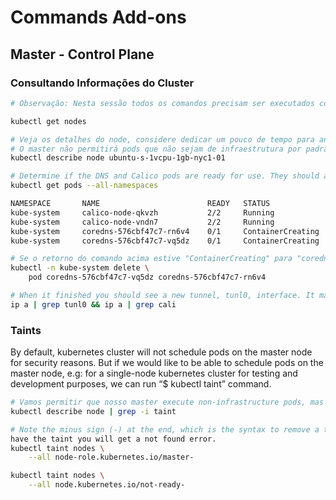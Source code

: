 # Commands Add-ons

## Master - Control Plane
### Consultando Informações do Cluster
~~~sh
# Observação: Nesta sessão todos os comandos precisam ser executados com usuário não root/su

kubectl get nodes

# Veja os detalhes do node, considere dedicar um pouco de tempo para analisar cada linha
# O master não permitirá pods que não sejam de infraestrutura por padrão por motivos de segurança e contenção de recursos.
kubectl describe node ubuntu-s-1vcpu-1gb-nyc1-01

# Determine if the DNS and Calico pods are ready for use. They should all show a status of Running. It may take a minute or two to transition from Pending.
kubectl get pods --all-namespaces

NAMESPACE       NAME                        READY   STATUS              RESTARTS    AGE
kube-system     calico-node-qkvzh           2/2     Running             0           59m
kube-system     calico-node-vndn7           2/2     Running             0           12m
kube-system     coredns-576cbf47c7-rn6v4    0/1     ContainerCreating   0           3s
kube-system     coredns-576cbf47c7-vq5dz    0/1     ContainerCreating   0           94m

# Se o retorno do comando acima estive "ContainerCreating" para "coredns-" você pode remover os pods para que eles sejam recriados pelo cluster K8s
kubectl -n kube-system delete \
    pod coredns-576cbf47c7-vq5dz coredns-576cbf47c7-rn6v4

# When it finished you should see a new tunnel, tunl0, interface. It may take up to a minute to be created. As you create objects more interfaces will be created, such as cali interfaces when you deploy pods, as shown in the output below.
ip a | grep tunl0 && ip a | grep cali
~~~

### Taints
By default, kubernetes cluster will not schedule pods on the master node for security reasons. But if we would like to be able to schedule pods on the master node, e.g: for a single-node kubernetes cluster for testing and development purposes, we can run “$ kubectl taint” command.

~~~sh
# Vamos permitir que nosso master execute non-infrastructure pods, mas esse passo deve ser pulado em ambiente de produção.
kubectl describe node | grep -i taint

# Note the minus sign (-) at the end, which is the syntax to remove a taint. As the second node does not
have the taint you will get a not found error.
kubectl taint nodes \
    --all node-role.kubernetes.io/master-

kubectl taint nodes \
    --all node.kubernetes.io/not-ready-
~~~